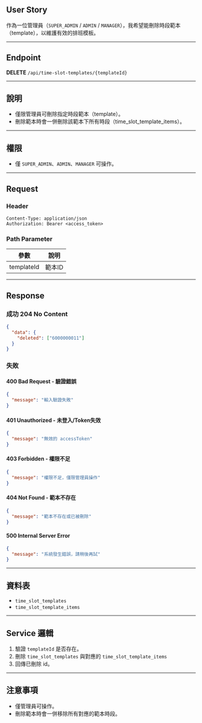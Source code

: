 ## User Story

作為一位管理員（`SUPER_ADMIN` / `ADMIN` / `MANAGER`），我希望能刪除時段範本（template），以維護有效的排班模板。

---

## Endpoint

**DELETE** `/api/time-slot-templates/{templateId}`

---

## 說明

- 僅限管理員可刪除指定時段範本（template）。
- 刪除範本時會一併刪除該範本下所有時段（time_slot_template_items）。

---

## 權限

- 僅 `SUPER_ADMIN`、`ADMIN`、`MANAGER` 可操作。

---

## Request

### Header

```http
Content-Type: application/json
Authorization: Bearer <access_token>
```

### Path Parameter

| 參數       | 說明   |
| ---------- | ------ |
| templateId | 範本ID |

---

## Response

### 成功 204 No Content

```json
{
  "data": {
    "deleted": ["6000000011"]
  }
}
```

### 失敗

#### 400 Bad Request - 驗證錯誤

```json
{
  "message": "輸入驗證失敗"
}
```

#### 401 Unauthorized - 未登入/Token失效

```json
{
  "message": "無效的 accessToken"
}
```

#### 403 Forbidden - 權限不足

```json
{
  "message": "權限不足，僅限管理員操作"
}
```

#### 404 Not Found - 範本不存在

```json
{
  "message": "範本不存在或已被刪除"
}
```

#### 500 Internal Server Error

```json
{
  "message": "系統發生錯誤，請稍後再試"
}
```

---

## 資料表

- `time_slot_templates`
- `time_slot_template_items`

---

## Service 邏輯

1. 驗證 `templateId` 是否存在。
2. 刪除 `time_slot_templates` 與對應的 `time_slot_template_items`
3. 回傳已刪除 id。

---

## 注意事項

- 僅管理員可操作。
- 刪除範本時會一併移除所有對應的範本時段。

